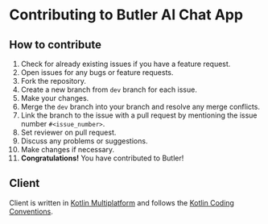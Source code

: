 # Contributing to Butler AI Chat App

## How to contribute

1. Check for already existing issues if you have a feature request.
2. Open issues for any bugs or feature requests.
3. Fork the repository.
4. Create a new branch from `dev` branch for each issue.
5. Make your changes.
6. Merge the `dev` branch into your branch and resolve any merge conflicts.
7. Link the branch to the issue with a pull request by mentioning the issue number `#<issue_number>`.
8. Set reviewer on pull request.
9. Discuss any problems or suggestions.
10. Make changes if necessary.
11. **Congratulations!** You have contributed to Butler!

## Client

Client is written in [Kotlin Multiplatform](https://kotlinlang.org/docs/reference/multiplatform.html) and follows the [Kotlin Coding Conventions](https://kotlinlang.org/docs/reference/coding-conventions.html).
